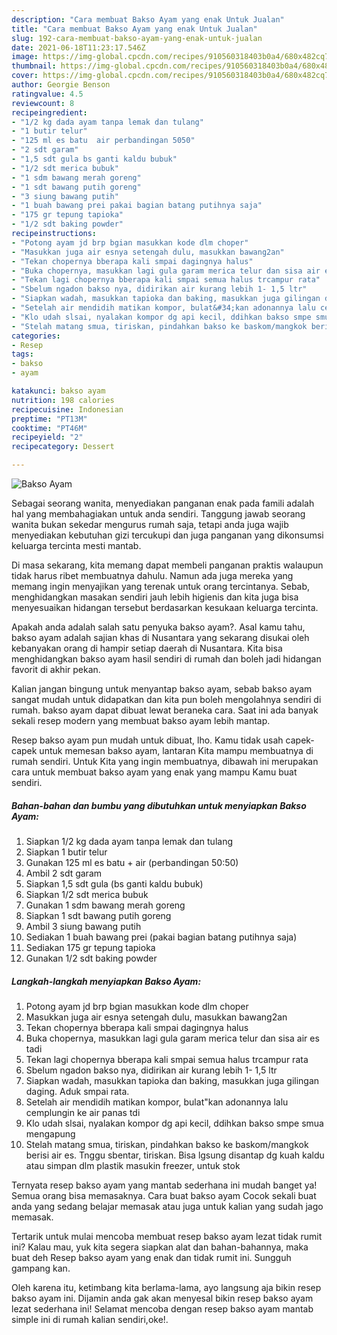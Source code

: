 ```yaml
---
description: "Cara membuat Bakso Ayam yang enak Untuk Jualan"
title: "Cara membuat Bakso Ayam yang enak Untuk Jualan"
slug: 192-cara-membuat-bakso-ayam-yang-enak-untuk-jualan
date: 2021-06-18T11:23:17.546Z
image: https://img-global.cpcdn.com/recipes/910560318403b0a4/680x482cq70/bakso-ayam-foto-resep-utama.jpg
thumbnail: https://img-global.cpcdn.com/recipes/910560318403b0a4/680x482cq70/bakso-ayam-foto-resep-utama.jpg
cover: https://img-global.cpcdn.com/recipes/910560318403b0a4/680x482cq70/bakso-ayam-foto-resep-utama.jpg
author: Georgie Benson
ratingvalue: 4.5
reviewcount: 8
recipeingredient:
- "1/2 kg dada ayam tanpa lemak dan tulang"
- "1 butir telur"
- "125 ml es batu  air perbandingan 5050"
- "2 sdt garam"
- "1,5 sdt gula bs ganti kaldu bubuk"
- "1/2 sdt merica bubuk"
- "1 sdm bawang merah goreng"
- "1 sdt bawang putih goreng"
- "3 siung bawang putih"
- "1 buah bawang prei pakai bagian batang putihnya saja"
- "175 gr tepung tapioka"
- "1/2 sdt baking powder"
recipeinstructions:
- "Potong ayam jd brp bgian masukkan kode dlm choper"
- "Masukkan juga air esnya setengah dulu, masukkan bawang2an"
- "Tekan chopernya bberapa kali smpai dagingnya halus"
- "Buka chopernya, masukkan lagi gula garam merica telur dan sisa air es tadi"
- "Tekan lagi chopernya bberapa kali smpai semua halus trcampur rata"
- "Sbelum ngadon bakso nya, didirikan air kurang lebih 1- 1,5 ltr"
- "Siapkan wadah, masukkan tapioka dan baking, masukkan juga gilingan daging. Aduk smpai rata."
- "Setelah air mendidih matikan kompor, bulat&#34;kan adonannya lalu cemplungin ke air panas tdi"
- "Klo udah slsai, nyalakan kompor dg api kecil, ddihkan bakso smpe smua mengapung"
- "Stelah matang smua, tiriskan, pindahkan bakso ke baskom/mangkok berisi air es. Tnggu sbentar, tiriskan. Bisa lgsung disantap dg kuah kaldu atau simpan dlm plastik masukin freezer, untuk stok"
categories:
- Resep
tags:
- bakso
- ayam

katakunci: bakso ayam 
nutrition: 198 calories
recipecuisine: Indonesian
preptime: "PT13M"
cooktime: "PT46M"
recipeyield: "2"
recipecategory: Dessert

---
```



![Bakso Ayam](https://img-global.cpcdn.com/recipes/910560318403b0a4/680x482cq70/bakso-ayam-foto-resep-utama.jpg)

Sebagai seorang wanita, menyediakan panganan enak pada famili adalah hal yang membahagiakan untuk anda sendiri. Tanggung jawab seorang  wanita bukan sekedar mengurus rumah saja, tetapi anda juga wajib menyediakan kebutuhan gizi tercukupi dan juga panganan yang dikonsumsi keluarga tercinta mesti mantab.

Di masa  sekarang, kita memang dapat membeli panganan praktis walaupun tidak harus ribet membuatnya dahulu. Namun ada juga mereka yang memang ingin menyajikan yang terenak untuk orang tercintanya. Sebab, menghidangkan masakan sendiri jauh lebih higienis dan kita juga bisa menyesuaikan hidangan tersebut berdasarkan kesukaan keluarga tercinta. 



Apakah anda adalah salah satu penyuka bakso ayam?. Asal kamu tahu, bakso ayam adalah sajian khas di Nusantara yang sekarang disukai oleh kebanyakan orang di hampir setiap daerah di Nusantara. Kita bisa menghidangkan bakso ayam hasil sendiri di rumah dan boleh jadi hidangan favorit di akhir pekan.

Kalian jangan bingung untuk menyantap bakso ayam, sebab bakso ayam sangat mudah untuk didapatkan dan kita pun boleh mengolahnya sendiri di rumah. bakso ayam dapat dibuat lewat beraneka cara. Saat ini ada banyak sekali resep modern yang membuat bakso ayam lebih mantap.

Resep bakso ayam pun mudah untuk dibuat, lho. Kamu tidak usah capek-capek untuk memesan bakso ayam, lantaran Kita mampu membuatnya di rumah sendiri. Untuk Kita yang ingin membuatnya, dibawah ini merupakan cara untuk membuat bakso ayam yang enak yang mampu Kamu buat sendiri.

<!--inarticleads1-->

##### Bahan-bahan dan bumbu yang dibutuhkan untuk menyiapkan Bakso Ayam:

1. Siapkan 1/2 kg dada ayam tanpa lemak dan tulang
1. Siapkan 1 butir telur
1. Gunakan 125 ml es batu + air (perbandingan 50:50)
1. Ambil 2 sdt garam
1. Siapkan 1,5 sdt gula (bs ganti kaldu bubuk)
1. Siapkan 1/2 sdt merica bubuk
1. Gunakan 1 sdm bawang merah goreng
1. Siapkan 1 sdt bawang putih goreng
1. Ambil 3 siung bawang putih
1. Sediakan 1 buah bawang prei (pakai bagian batang putihnya saja)
1. Sediakan 175 gr tepung tapioka
1. Gunakan 1/2 sdt baking powder




<!--inarticleads2-->

##### Langkah-langkah menyiapkan Bakso Ayam:

1. Potong ayam jd brp bgian masukkan kode dlm choper
1. Masukkan juga air esnya setengah dulu, masukkan bawang2an
1. Tekan chopernya bberapa kali smpai dagingnya halus
1. Buka chopernya, masukkan lagi gula garam merica telur dan sisa air es tadi
1. Tekan lagi chopernya bberapa kali smpai semua halus trcampur rata
1. Sbelum ngadon bakso nya, didirikan air kurang lebih 1- 1,5 ltr
1. Siapkan wadah, masukkan tapioka dan baking, masukkan juga gilingan daging. Aduk smpai rata.
1. Setelah air mendidih matikan kompor, bulat&#34;kan adonannya lalu cemplungin ke air panas tdi
1. Klo udah slsai, nyalakan kompor dg api kecil, ddihkan bakso smpe smua mengapung
1. Stelah matang smua, tiriskan, pindahkan bakso ke baskom/mangkok berisi air es. Tnggu sbentar, tiriskan. Bisa lgsung disantap dg kuah kaldu atau simpan dlm plastik masukin freezer, untuk stok




Ternyata resep bakso ayam yang mantab sederhana ini mudah banget ya! Semua orang bisa memasaknya. Cara buat bakso ayam Cocok sekali buat anda yang sedang belajar memasak atau juga untuk kalian yang sudah jago memasak.

Tertarik untuk mulai mencoba membuat resep bakso ayam lezat tidak rumit ini? Kalau mau, yuk kita segera siapkan alat dan bahan-bahannya, maka buat deh Resep bakso ayam yang enak dan tidak rumit ini. Sungguh gampang kan. 

Oleh karena itu, ketimbang kita berlama-lama, ayo langsung aja bikin resep bakso ayam ini. Dijamin anda gak akan menyesal bikin resep bakso ayam lezat sederhana ini! Selamat mencoba dengan resep bakso ayam mantab simple ini di rumah kalian sendiri,oke!.

